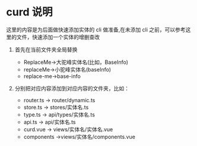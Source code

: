 # curd 说明

这里的内容是为后面做快速添加实体的 cli 做准备,在未添加 cli 之前，可以参考这里的文件，快速添加一个实体的增删查改

1. 首先在当前文件夹全局替换

   - ReplaceMe->大驼峰实体名(比如，BaseInfo)
   - replaceMe->小驼峰实体名(baseInfo)
   - replace-me->base-info

2. 分别把对应内容添加到对应内容的文件夹，比如：
   - router.ts -> router/dynamic.ts
   - store.ts -> stores/实体名.ts
   - type.ts -> api/types/实体名.ts
   - api.ts -> api/实体名.ts
   - curd.vue -> views/实体名/实体名.vue
   - components ->views/实体名/components.vue
